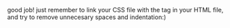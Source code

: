 good job! just remember to link your CSS file with the <link> tag in your HTML file, and try to remove unnecesary spaces and indentation:)
